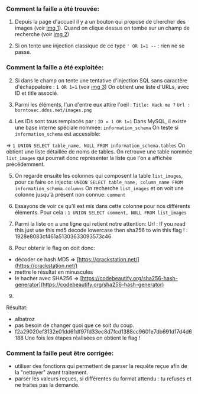 ### Comment la faille a été trouvée:

1. Depuis la page d'accueil il y a un bouton qui propose de chercher des images (voir [img 1](./img1.png)).
Quand on clique dessus on tombe sur un champ de recherche (voir [img 2](./img2.png))

2. Si on tente une injection classique de ce type `' OR 1=1 --` : rien ne se passe.

### Comment la faille a été exploitée:

2. Si dans le champ on tente une tentative d'injection SQL sans caractère d'échappatoire : `1 OR 1=1` (voir [img 3](./img3.png))
On obtient une liste d'URLs, avec ID et title associé.

3. Parmi les éléments, l'un d'entre eux attire l'oeil : 
`Title: Hack me ?`
`Url : borntosec.ddns.net/images.png`

4. Les IDs sont tous remplacés par : `ID = 1 OR 1=1`
Dans MySQL, il existe une base interne spéciale nommée: `information_schema`
On teste si `information_schema` est accessible:

=> `1 UNION SELECT table_name, NULL FROM information_schema.tables`
On obtient une liste détaillée de noms de tables.
On retrouve une table nommée `list_images` qui pourrait donc représenter la liste que l'on a affichée précédemment.

5. On regarde ensuite les colonnes qui composent la table `list_images`, pour ce faire on injecte: `UNION SELECT table_name, column_name FROM information_schema.columns`
On recherche `list_images` et on voit une colonne jusqu'à présent non connue: `comment`

6. Essayons de voir ce qu'il est mis dans cette colonne pour nos différents éléments. 
Pour cela : `1 UNION SELECT comment, NULL FROM list_images`

7. Parmi la liste on a une ligne qui retient notre attention:
Url : If you read this just use this md5 decode lowercase then sha256 to win this flag ! : 1928e8083cf461a51303633093573c46

8. Pour obtenir le flag on doit donc:
- décoder ce hash MD5 => [https://crackstation.net/](https://crackstation.net/)
- mettre le résultat en minuscules
- le hacher avec SHA256 => [https://codebeautify.org/sha256-hash-generator](https://codebeautify.org/sha256-hash-generator)

9. 
Résultat:
- albatroz
- pas besoin de changer quoi que ce soit du coup.
- f2a29020ef3132e01dd61df97fd33ec8d7fcd1388cc9601e7db691d17d4d6188
Une fois les étapes réalisées on obtient le flag !

### Comment la faille peut être corrigée:

- utiliser des fonctions qui permettent de parser la requête reçue afin de la "nettoyer" avant traitement.
- parser les valeurs reçues, si différentes du format attendu : tu refuses et ne traites pas la demande.